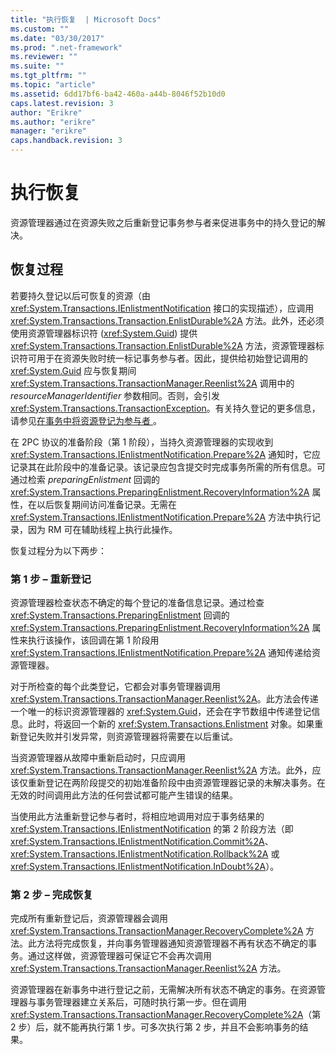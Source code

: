 ```yaml
---
title: "执行恢复  | Microsoft Docs"
ms.custom: ""
ms.date: "03/30/2017"
ms.prod: ".net-framework"
ms.reviewer: ""
ms.suite: ""
ms.tgt_pltfrm: ""
ms.topic: "article"
ms.assetid: 6dd17bf6-ba42-460a-a44b-8046f52b10d0
caps.latest.revision: 3
author: "Erikre"
ms.author: "erikre"
manager: "erikre"
caps.handback.revision: 3
---
```

# 执行恢复 
资源管理器通过在资源失败之后重新登记事务参与者来促进事务中的持久登记的解决。  
  
## 恢复过程  
 若要持久登记以后可恢复的资源（由 <xref:System.Transactions.IEnlistmentNotification> 接口的实现描述），应调用 <xref:System.Transactions.Transaction.EnlistDurable%2A> 方法。此外，还必须使用资源管理器标识符 \(<xref:System.Guid>\) 提供 <xref:System.Transactions.Transaction.EnlistDurable%2A> 方法，资源管理器标识符可用于在资源失败时统一标记事务参与者。因此，提供给初始登记调用的 <xref:System.Guid> 应与恢复期间 <xref:System.Transactions.TransactionManager.Reenlist%2A> 调用中的 *resourceManagerIdentifier* 参数相同。否则，会引发 <xref:System.Transactions.TransactionException>。有关持久登记的更多信息，请参见[在事务中将资源登记为参与者 ](../../../../docs/framework/data/transactions/enlisting-resources-as-participants-in-a-transaction.md)。  
  
 在 2PC 协议的准备阶段（第 1 阶段），当持久资源管理器的实现收到 <xref:System.Transactions.IEnlistmentNotification.Prepare%2A> 通知时，它应记录其在此阶段中的准备记录。该记录应包含提交时完成事务所需的所有信息。可通过检索 *preparingEnlistment* 回调的 <xref:System.Transactions.PreparingEnlistment.RecoveryInformation%2A> 属性，在以后恢复期间访问准备记录。无需在 <xref:System.Transactions.IEnlistmentNotification.Prepare%2A> 方法中执行记录，因为 RM 可在辅助线程上执行此操作。  
  
 恢复过程分为以下两步：  
  
### 第 1 步 – 重新登记  
 资源管理器检查状态不确定的每个登记的准备信息记录。通过检查 <xref:System.Transactions.PreparingEnlistment> 回调的 <xref:System.Transactions.PreparingEnlistment.RecoveryInformation%2A> 属性来执行该操作，该回调在第 1 阶段用 <xref:System.Transactions.IEnlistmentNotification.Prepare%2A> 通知传递给资源管理器。  
  
 对于所检查的每个此类登记，它都会对事务管理器调用 <xref:System.Transactions.TransactionManager.Reenlist%2A>。此方法会传递一个唯一的标识资源管理器的 <xref:System.Guid>，还会在字节数组中传递登记信息。此时，将返回一个新的 <xref:System.Transactions.Enlistment> 对象。如果重新登记失败并引发异常，则资源管理器将需要在以后重试。  
  
 当资源管理器从故障中重新启动时，只应调用 <xref:System.Transactions.TransactionManager.Reenlist%2A> 方法。此外，应该仅重新登记在两阶段提交的初始准备阶段中由资源管理器记录的未解决事务。在无效的时间调用此方法的任何尝试都可能产生错误的结果。  
  
 当使用此方法重新登记参与者时，将相应地调用对应于事务结果的 <xref:System.Transactions.IEnlistmentNotification> 的第 2 阶段方法（即 <xref:System.Transactions.IEnlistmentNotification.Commit%2A>、<xref:System.Transactions.IEnlistmentNotification.Rollback%2A> 或 <xref:System.Transactions.IEnlistmentNotification.InDoubt%2A>）。  
  
### 第 2 步 – 完成恢复  
 完成所有重新登记后，资源管理器会调用 <xref:System.Transactions.TransactionManager.RecoveryComplete%2A> 方法。此方法将完成恢复，并向事务管理器通知资源管理器不再有状态不确定的事务。通过这样做，资源管理器可保证它不会再次调用 <xref:System.Transactions.TransactionManager.Reenlist%2A> 方法。  
  
 资源管理器在新事务中进行登记之前，无需解决所有状态不确定的事务。在资源管理器与事务管理器建立关系后，可随时执行第一步。但在调用 <xref:System.Transactions.TransactionManager.RecoveryComplete%2A>（第 2 步）后，就不能再执行第 1 步。可多次执行第 2 步，并且不会影响事务的结果。
